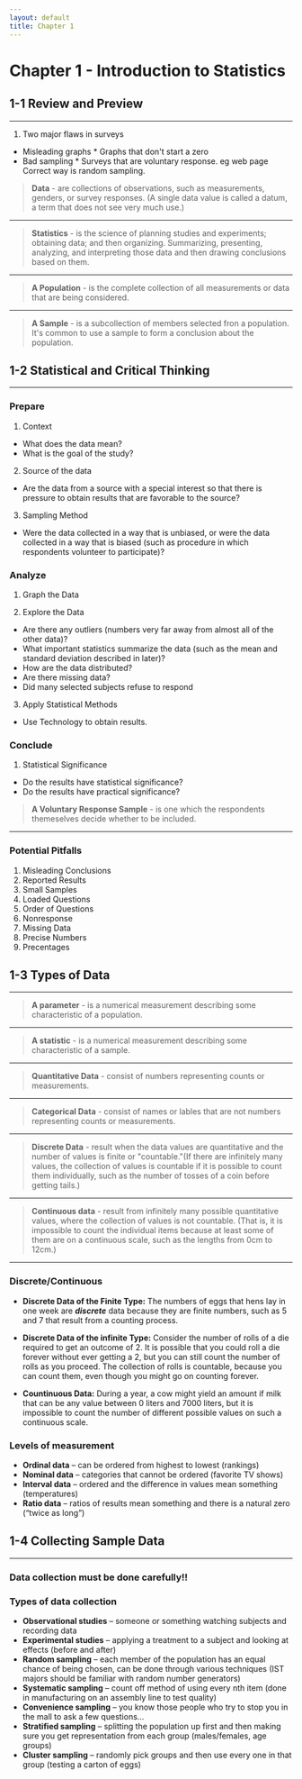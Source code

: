```yaml
---
layout: default
title: Chapter 1
---
```


# Chapter 1 - Introduction to Statistics

## 1-1 Review and Preview
---

1. Two major flaws in surveys
  * Misleading graphs
        * Graphs that don't start a zero
  * Bad sampling
        * Surveys that are voluntary response. eg web page
          Correct way is random sampling.

> **Data** - are collections of observations, such as measurements, genders, or survey responses.
> (A single data value is called a datum, a term that does not see very much use.)

---

> **Statistics** - is the science of planning studies and experiments; obtaining data; and then organizing.
> Summarizing, presenting, analyzing, and interpreting those data and then drawing conclusions based on them.

---

> **A Population** - is the complete collection of all measurements or data that are being considered.

---

> **A Sample** - is a subcollection of members selected fron a population.
> It's common to use a sample to form a conclusion about the population.


## 1-2 Statistical and Critical Thinking
---

### Prepare

1. Context
  * What does the data mean?
  * What is the goal of the study?

2. Source of the data
  * Are the data from a source with a special interest so that there is pressure to obtain results that are favorable to the source?

3. Sampling Method
  * Were the data collected in a way that is unbiased, or were the data collected in a way that is biased (such as procedure in which respondents volunteer to participate)?

### Analyze

1. Graph the Data

2. Explore the Data
  * Are there any outliers (numbers very far away from almost all of the other data)?
  * What important statistics summarize the data (such as the mean and standard deviation described in later)?
  * How are the data distributed?
  * Are there missing data?
  * Did many selected subjects refuse to respond

3. Apply Statistical Methods
  * Use Technology to obtain results.

### Conclude

1. Statistical Significance
  * Do the results have statistical significance?
  * Do the results have practical significance?

> **A Voluntary Response Sample** - is one which the respondents themeselves decide whether to be included.


---

### Potential Pitfalls

1. Misleading Conclusions
2. Reported Results
3. Small Samples
4. Loaded Questions
5. Order of Questions
6. Nonresponse
7. Missing Data
8. Precise Numbers
9. Precentages

## 1-3 Types of Data
---

> **A parameter** - is a numerical measurement describing some characteristic of a population.

---

> **A statistic** - is a numerical measurement describing some characteristic of a sample.

---

> **Quantitative Data** - consist of numbers representing counts or measurements.

---

> **Categorical Data** - consist of names or lables that are not numbers representing counts or measurements.

---

> **Discrete Data** - result when the data values are quantitative and the number of values is finite or "countable."(If there are infinitely many values, the collection of values is countable if it is possible to count them individually, such as the number of tosses of a coin before getting tails.)

---

> **Continuous data** - result from infinitely many possible quantitative values, where the collection of values is not countable. (That is, it is impossible to count the individual items because at least some of them are on a continuous scale, such as the lengths from 0cm to 12cm.)

---

### Discrete/Continuous

  * **Discrete Data of the Finite Type:** The numbers of eggs that hens lay in one week are ***discrete*** data because they are finite numbers, such as 5 and 7 that result from a counting process.

  * **Discrete Data of the infinite Type:** Consider the number of rolls of a die required to get an outcome of 2.  It is possible that you could roll a die forever without ever getting a 2, but you can still count the number of rolls as you proceed.  The collection of rolls is countable, because you can count them, even though you might go on counting forever.

  * **Countinuous Data:** During a year, a cow might yield an amount if milk that can be any value between 0 liters and 7000 liters, but it is impossible to count the number of different possible values on such a continuous scale.

### Levels of measurement

  * **Ordinal data** – can be ordered from highest to lowest (rankings)
  * **Nominal data** – categories that cannot be ordered (favorite TV shows)
  * **Interval  data** – ordered and the difference in values mean something (temperatures)
  * **Ratio data** – ratios of results mean something and there is a natural zero (“twice as long”)

## 1-4 Collecting Sample Data
---

### Data collection must be done carefully!!

### Types of data collection
  * **Observational studies** – someone or something watching subjects and recording data
  * **Experimental studies** – applying a treatment to a subject and looking at effects (before   and after)
  * **Random sampling** – each member of the population has an equal chance of being chosen, can be done through various techniques (IST majors should be familiar with random number generators)
  * **Systematic sampling** – count off method of using every nth item (done in manufacturing on an assembly line to test quality)
  * **Convenience sampling** – you know those people who try to stop you in the mall to ask a few questions…
  * **Stratified sampling** – splitting the population up first and then making sure you get representation from each group (males/females, age groups)
  * **Cluster sampling** – randomly pick groups and then use every one in that group (testing a carton of eggs)
